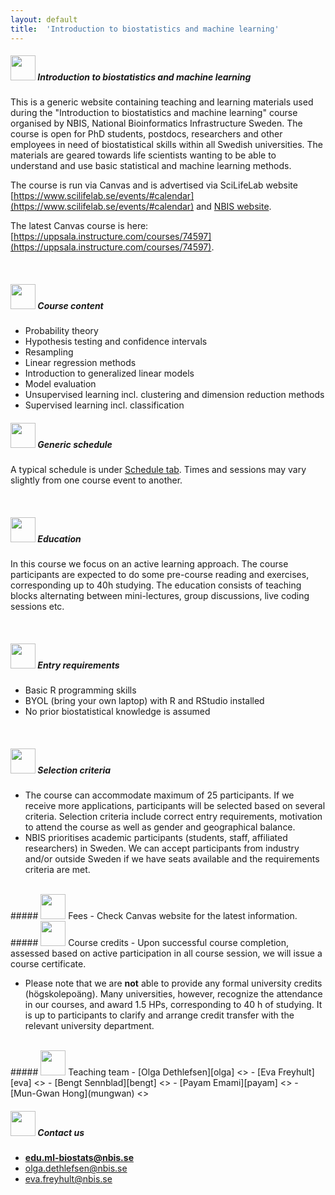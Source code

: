 ```yaml
---
layout: default
title:  'Introduction to biostatistics and machine learning'
---
```

 

##### <img border="0" src="icons/info.svg" width="40" height="40"> Introduction to biostatistics and machine learning
This is a generic website containing teaching and learning materials used during the "Introduction to biostatistics and machine learning" course organised by NBIS, National Bioinformatics Infrastructure Sweden. The course is open for PhD students, postdocs, researchers and other employees in need of biostatistical skills within all Swedish universities. The materials are geared towards life scientists wanting to be able to understand and use basic statistical and machine learning methods.

The course is run via Canvas and is advertised via SciLifeLab website [https://www.scilifelab.se/events/#calendar](https://www.scilifelab.se/events/#calendar) and [NBIS website](https://nbis.se/training/events.html).

The latest Canvas course is here: [https://uppsala.instructure.com/courses/74597](https://uppsala.instructure.com/courses/74597).


<br/>

##### <img border="0" src="icons/content.svg" width="40" height="40"> Course content
- Probability theory
- Hypothesis testing and confidence intervals
- Resampling
- Linear regression methods
- Introduction to generalized linear models
- Model evaluation
- Unsupervised learning incl. clustering and dimension reduction methods
- Supervised learning incl. classification


##### <img border="0" src="icons/schedule-01.svg" width="40" height="40"> Generic schedule
A typical schedule is under [Schedule tab](schedule.md). Times and sessions may vary slightly from one course event to another.


<br/>

##### <img border="0" src="icons/education.svg" width="40" height="40"> Education
In this course we focus on an active learning approach. The course participants are expected to do some pre-course reading and exercises, corresponding up to 40h studying. The education consists of teaching blocks alternating between mini-lectures, group discussions, live coding sessions etc.

<br/>

##### <img border="0" src="icons/enter.svg" width="40" height="40"> Entry requirements
- Basic R programming skills
- BYOL (bring your own laptop) with R and RStudio installed
- No prior biostatistical knowledge is assumed

<br/>

##### <img border="0" src="icons/selection.svg" width="40" height="40"> Selection criteria
 - The course can accommodate maximum of 25 participants. If we receive more applications, participants will be selected based on several criteria. Selection criteria include correct entry requirements, motivation to attend the course as well as gender and geographical balance.
 - NBIS prioritises academic participants (students, staff, affiliated researchers) in Sweden. We can accept participants from industry and/or outside Sweden if we have seats available and the requirements criteria are met.

<br/>
##### <img border="0" src="icons/fees.svg" width="40" height="40"> Fees
- Check Canvas website for the latest information.


<br/>
##### <img border="0" src="icons/diploma.svg" width="40" height="40"> Course credits
- Upon successful course completion, assessed based on active participation in all course session, we will issue a course certificate.

- Please note that we are **not** able to provide any formal university credits (högskolepoäng). Many universities, however, recognize the attendance in our courses, and award 1.5 HPs, corresponding to 40 h of studying. It is up to participants to clarify and arrange credit transfer with the relevant university department.

<br/>
##### <img border="0" src="icons/team.svg" width="40" height="40"> Teaching team
- [Olga Dethlefsen][olga] <<olga.dethlefsen@nbis.se>>
- [Eva Freyhult][eva] <<eva.freyhult@nbis.se>>
- [Bengt Sennblad][bengt] <<bengt.sennblad@scilifelab.se>>
- [Payam Emami][payam] <<payam.emami@nbis.se>>  
- [Mun-Gwan Hong](mungwan) <<mungwan.hong@nbis.se>>

<br/>

[eva]: https://nbis.se/about/staff/eva-freyhult/
[olga]: https://nbis.se/about/staff/olga-dethlefsen/
[bengt]: https://nbis.se/about/staff/bengt-sennblad/
[payam]: https://nbis.se/about/staff/payam-emami/
[mungwan]: https://nbis.se/about/staff/mungwan-hong/


##### <img border="0" src="icons/email.svg" width="40" height="40"> Contact us
- **edu.ml-biostats@nbis.se**
- olga.dethlefsen@nbis.se
- eva.freyhult@nbis.se

